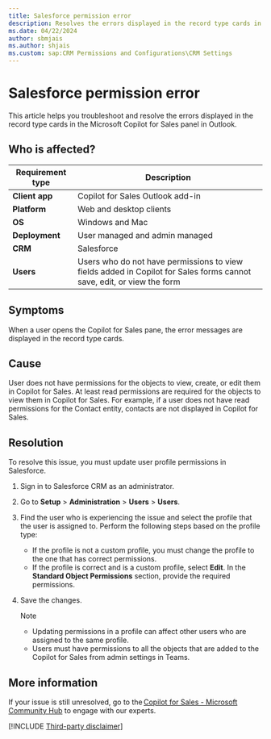 ```yaml
---
title: Salesforce permission error
description: Resolves the errors displayed in the record type cards in the Microsoft Copilot for Sales panel in Outlook.
ms.date: 04/22/2024
author: sbmjais
ms.author: shjais
ms.custom: sap:CRM Permissions and Configurations\CRM Settings
---
```


# Salesforce permission error

This article helps you troubleshoot and resolve the errors displayed in the record type cards in the Microsoft Copilot for Sales panel in Outlook. 

## Who is affected?

| Requirement type |Description  |
|---------|---------|
|**Client app**     |  Copilot for Sales Outlook add-in        |
|**Platform**     | Web and desktop clients         |
|**OS**     | Windows and Mac         |
|**Deployment**     | User managed and admin managed       |
|**CRM**     | Salesforce      |
|**Users**     | Users who do not have permissions to view fields added in Copilot for Sales forms cannot save, edit, or view the form  |

## Symptoms

When a user opens the Copilot for Sales pane, the error messages are displayed in the record type cards.

## Cause

User does not have permissions for the objects to view, create, or edit them in Copilot for Sales. At least read permissions are required for the objects to view them in Copilot for Sales. For example, if a user does not have read permissions for the Contact entity, contacts are not displayed in Copilot for Sales.

## Resolution

To resolve this issue, you must update user profile permissions in Salesforce.

1. Sign in to Salesforce CRM as an administrator.
2. Go to **Setup** > **Administration** > **Users** > **Users**.
3. Find the user who is experiencing the issue and select the profile that the user is assigned to. Perform the following steps based on the profile type:
    - If the profile is not a custom profile, you must change the profile to the one that has correct permissions. 
    - If the profile is correct and is a custom profile, select **Edit**. In the **Standard Object Permissions** section, provide the required permissions.
1. Save the changes.

    > [!NOTE]
    > - Updating permissions in a profile can affect other users who are assigned to the same profile. 
    > - Users must have permissions to all the objects that are added to the Copilot for Sales from admin settings in Teams.

## More information

If your issue is still unresolved, go to the [Copilot for Sales - Microsoft Community Hub](https://techcommunity.microsoft.com/t5/viva-sales/bd-p/VivaSales) to engage with our experts.

[!INCLUDE [Third-party disclaimer](../../includes/third-party-disclaimer.md)]
